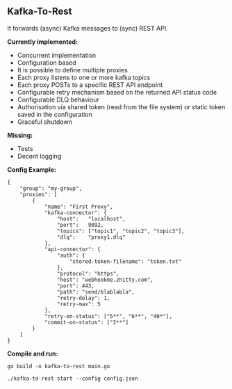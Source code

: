 Kafka-To-Rest
---


It forwards (async) Kafka messages to (sync) REST API.


**Currently implemented:**
- Concurrent implementation
- Configuration based
- It is possible to define multiple proxies
- Each proxy listens to one or more kafka topics
- Each proxy POSTs to a specific REST API endpoint
- Configurable retry mechanism based on the returned API status code
- Configurable DLQ behaviour
- Authorisation via shared token (read from the file system) or static token saved in the configuration
- Graceful shutdown


**Missing:**
- Tests
- Decent logging

**Config Example:**

```
{
    "group": "my-group",
    "proxies": [
        {
            "name": "First Proxy",
            "kafka-connector": {
                "host":   "localhost",
                "port":   9092,
                "topics": ["topic1", "topic2", "topic3"],
                "dlq":    "proxy1.dlq"
            },
            "api-connector": {
                "auth": {
                    "stored-token-filename": "token.txt"
                },
                "protocol": "https",
                "host": "webhookme.zhitty.com",
                "port": 443,
                "path": "send/blablabla",
                "retry-delay": 1,
                "retry-max": 5
            },
            "retry-on-status": ["5**", "6**", "40*"],
            "commit-on-status": ["2**"]
        }
    ]
}
```

**Compile and run:**

```
go build -o kafka-to-rest main.go

./kafka-to-rest start --config config.json
```